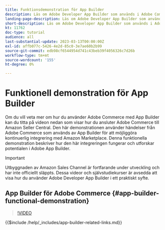 ```yaml
---
title: Funktionsdemonstration för App Builder
description: Läs om Adobe Developer App Builder som används i Adobe Commerce i en teknisk demonstration
landing-page-description: Läs om Adobe Developer App Builder som används i Adobe Commerce i en teknisk demonstration
short-description: Läs om Adobe Developer App Builder som används i Adobe Commerce i en teknisk demonstration
kt: 11762
doc-type: tutorial
audience: all
last-substantial-update: 2023-03-13T00:00:00Z
exl-id: affb077c-5426-4e2d-85c0-3e7ae60b2b99
source-git-commit: edb98cf6544954d741c43beb39f4056326c7d26b
workflow-type: tm+mt
source-wordcount: '155'
ht-degree: 0%

---
```


# Funktionell demonstration för App Builder

Om du vill veta mer om hur du använder Adobe Commerce med App Builder kan du titta på videon nedan som visar hur du ansluter Adobe Commerce till Amazon Seller Central. Den här demonstrationen använder händelser från Adobe Commerce som används av App Builder för att möjliggöra kontinuerlig integrering med Amazon Marketplace. Denna funktionella demonstration beskriver hur den här integreringen fungerar och utforskar potentialen i Adobe App Builder.

>[!IMPORTANT]
>
>Utbyggnaden av Amazon Sales Channel är fortfarande under utveckling och har inte officiellt släppts.  Dessa videor och självstudiekurser är avsedda att visa hur du använder Adobe Developer App Builder i ett praktiskt syfte.

## App Builder för Adobe Commerce {#app-builder-functional-demonstration}

>[!VIDEO](https://video.tv.adobe.com/v/3413502?quality=12&learn=on)

{{$include /help/_includes/app-builder-related-links.md}}
